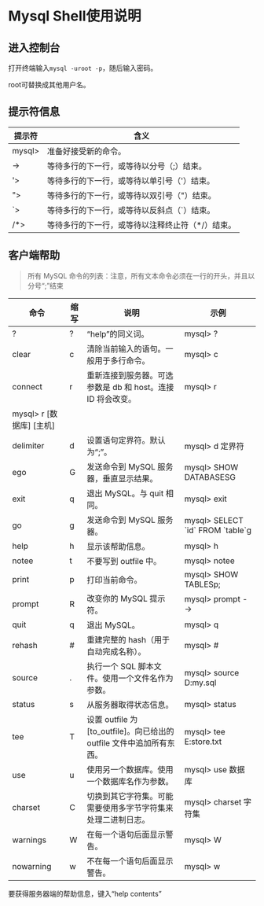 # Mysql Shell使用说明

## 进入控制台

打开终端输入```mysql -uroot -p```，随后输入密码。

root可替换成其他用户名。

## 提示符信息

| 提示符                                            | 含义                                              |
| ------------------------------------------------- | ------------------------------------------------- |
| mysql>                                            | 准备好接受新的命令。                              |
| ->                                                | 等待多行的下一行，或等待以分号（;）结束。         |
| '>                                                | 等待多行的下一行，或等待以单引号（'）结束。       |
| ">                                                | 等待多行的下一行，或等待以双引号（"）结束。       |
| \`>	|等待多行的下一行，或等待以反斜点（\`）结束。 |
| /\*>                                              | 等待多行的下一行，或等待以注释终止符（\*/）结束。 |

## 客户端帮助

> 所有 MySQL 命令的列表：注意，所有文本命令必须在一行的开头，并且以分号“;”结束
> 
| 命令                     | 缩写 | 说明                                                                  | 示例                             |
| ------------------------ | ---- | --------------------------------------------------------------------- | -------------------------------- |
| ?                        | ?    | “help”的同义词。                                                      | mysql> ?                         |
| clear                    | c    | 清除当前输入的语句。一般用于多行命令。                                | mysql> c                         |
| connect                  | r    | 重新连接到服务器。可选参数是 db 和 host。连接 ID 将会改变。           | mysql> r                         |
| mysql> r [数据库] [主机] |
| delimiter                | d    | 设置语句定界符。默认为“;”。                                           | mysql> d 定界符                  |
| ego                      | G    | 发送命令到 MySQL 服务器，垂直显示结果。                               | mysql> SHOW DATABASESG           |
| exit                     | q    | 退出 MySQL。与 quit 相同。                                            | mysql> exit                      |
| go                       | g    | 发送命令到 MySQL 服务器。                                             | mysql> SELECT \`id\` FROM \`table\`g |
| help                     | h    | 显示该帮助信息。                                                      | mysql> h                         |
| notee                    | t    | 不要写到 outfile 中。                                                 | mysql> notee                     |
| print                    | p    | 打印当前命令。                                                        | mysql> SHOW TABLESp;             |
| prompt                   | R    | 改变你的 MySQL 提示符。                                               | mysql> prompt -->                |
| quit                     | q    | 退出 MySQL。                                                          | mysql> q                         |
| rehash                   | #    | 重建完整的 hash（用于自动完成名称）。                                 | mysql> #                         |
| source                   | .    | 执行一个 SQL 脚本文件。使用一个文件名作为参数。                       | mysql> source D:my.sql           |
| status                   | s    | 从服务器取得状态信息。                                                | mysql> status                    |
| tee                      | T    | 设置 outfile 为 [to_outfile]。向已给出的 outfile 文件中追加所有东西。 | mysql> tee E:store.txt           |
| use                      | u    | 使用另一个数据库。使用一个数据库名作为参数。                          | mysql> use 数据库                |
| charset                  | C    | 切换到其它字符集。可能需要使用多字节字符集来处理二进制日志。          | mysql> charset 字符集            |
| warnings                 | W    | 在每一个语句后面显示警告。                                            | mysql> W                         |
| nowarning                | w    | 不在每一个语句后面显示警告。                                          | mysql> w                         |
要获得服务器端的帮助信息，键入“help contents”